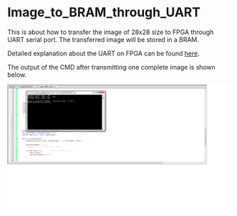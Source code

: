# Image_to_BRAM_through_UART
This is about how to transfer the image of 28x28 size to FPGA through UART serial port. The transferred image will be stored in a BRAM.

Detailed explanation about the UART on FPGA can be found [here](https://github.com/avdssrk/UART_Virtex6).

The output of the CMD after transmitting one complete image is shown below.

<p align="center">
  <img src="https://github.com/avdssrk/Image_to_BRAM_through_UART/blob/main/images/output_cmd.png" width="1000" title="output">
</p>

